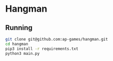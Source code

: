 # Hangman

## Running
```bash
git clone git@github.com:ap-games/hangman.git
cd hangman
pip3 install -r requirements.txt
python3 main.py
```